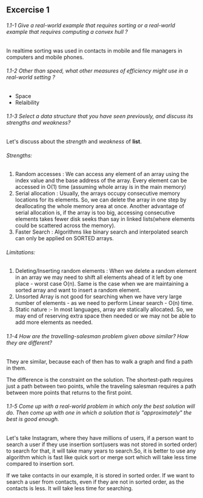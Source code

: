 ## Excercise 1

###### 1.1-1 Give a real-world example that requires sorting or a real-world example that requires computing a convex hull ?

In realtime sorting was used in contacts in mobile and file managers in computers and mobile phones.

###### 1.1-2 Other than speed, what other measures of efficiency might use in a real-world setting ?
- Space
- Relaibility

###### 1.1-3 Select a data structure that you have seen previously, and discuss its strengths and weakness?

Let's discuss about the *strength* and *weakness* of **list**.

###### Strengths:
1. Random accesses : We can access any element of an array using the index value and the base address of the array. Every element can be accessed in O(1) time (assuming whole array is in the main memory)
2. Serial allocation : Usually, the arrays occupy consecutive memory locations for its elements. So, we can delete the array in one step by deallocating the whole memory area at once. Another advantage of serial allocation is, if the array is too big, accessing consecutive elements takes fewer disk seeks than say in linked lists(where elements could be scattered across the memory).
3. Faster Search : Algorithms like binary search and interpolated search can only be applied on SORTED arrays.

 ###### Limitations:
1. Deleting/Inserting random elements : When we delete a random element in an array we may need to shift all elements ahead of it left by one place - worst case O(n). Same is the case when we are maintaining a sorted array and want to insert a random element.
2. Unsorted Array is not good for searching when we have very large number of elements - as we need to perform Linear search - O(n) time.
3. Static nature :- In most languages, array are statically allocated. So, we may end of reserving extra space then needed or we may not be able to add more elements as needed.

###### 1.1-4 How are the travelling-salesman problem given above similar? How they are different?

They are similar, because each of then has to walk a graph and find a path in them.

The difference is the constraint on the solution. The shortest-path requires just a path between two points, while the traveling salesman requires a path between more points that returns to the first point.

###### 1.1-5 Come up with a real-world problem in which only the best solution will do. Then come up with one in which a solution that is "approximately" the best is good enough.

Let's take Instagram, where they have millions of users, if a person want to search a user if they use insertion sort(users was not stored in sorted order) to search for that, it will take many years to search.So, it is better to use any algorithm which is fast like quick sort or merge sort which will take less time
compared to insertion sort.

If we take contacts in our example, it is stored in sorted order. If we want to search a user from contacts, even if they are not in sorted order, as the contacts is less. It will take less time for searching.